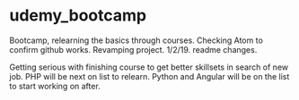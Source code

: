 # udemy_bootcamp
Bootcamp, relearning the basics through courses.
Checking Atom to confirm github works.
Revamping project. 1/2/19.
readme changes.

Getting serious with finishing course to get better skillsets in search of new job. PHP will be next on list to relearn. Python and Angular will be on the list to start working on after.
